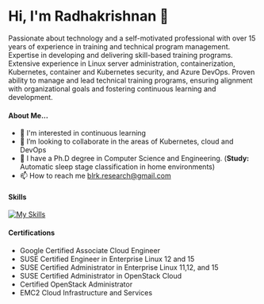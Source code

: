 # Hi, I'm Radhakrishnan 👋
Passionate about technology and a self-motivated professional with over 15 years of experience in training and technical program management. Expertise in developing and delivering skill-based training programs. Extensive experience in Linux server administration, containerization, Kubernetes, container and Kubernetes security, and Azure DevOps. Proven ability to manage and lead technical training programs, ensuring alignment with organizational goals and fostering continuous learning and development.

#### About Me...
- 👀 I'm interested in continuous learning
- 💞️ I’m looking to collaborate in the areas of Kubernetes, cloud and DevOps
- 🌱 I have a Ph.D degree in Computer Science and Engineering. (<b>Study:</b> Automatic sleep stage classification in home environments)
- 📫 How to reach me blrk.research@gmail.com

#### Skills
[![My Skills](https://skillicons.dev/icons?i=kubernetes,docker,podman,aws,azure )](https://skillicons.dev)

#### Certifications
* Google Certified Associate Cloud Engineer
* SUSE Certified Engineer in Enterprise Linux 12 and 15
* SUSE Certified Administrator in Enterprise Linux 11,12, and 15
* SUSE Certified Administrator in OpenStack Cloud
* Certified OpenStack Administrator
* EMC2 Cloud Infrastructure and Services

<!---
blrk/blrk is a ✨ special ✨ repository because its `README.md` (this file) appears on your GitHub profile.
You can click the Preview link to take a look at your changes.
--->
